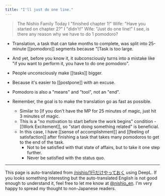 ```yaml
---
title: "I'll just do one line."
---
```


> The Nishio Family Today
>  I "finished chapter 1!"
>  Wife: "Have you started on chapter 2?"
>  I "didn't!"
>  Wife: "Just do one line!"
>  I see, is there any reason why we have to do 1 pomodoro?

- Translation, a task that can take months to complete, was split into 25-minute [[pomodoro]] segments because "[Task is too large.
- And yet, before you know it, it subconsciously turns into a mistake like "if you want to perform it, you have to do one pomodoro".
- People unconsciously make [[tasks]] bigger.
- Because it's easier to [[postpone]] with an excuse.
- Pomodoro is also a "means" and "tool", not an "end".
- Remember, the goal is to make the translation go as fast as possible.

    - Similar to [If you don't have the MP for 25 minutes of magic, just hit 3 minutes of magic.
    - This is a "no motivation to start before the work begins" condition
            - [[Work Excitement]], so "start doing something related" is beneficial.
    - In this case, I have [[sense of accomplishment]] and [[feeling of satisfaction]] after finishing a task that takes many pomodoros to get to the end of the task.
        - Not to be satisfied with that state of affairs, but to take it one step further.
        - Never be satisfied with the status quo.

---
This page is auto-translated from [/nishio/1行だけやっておく](https://scrapbox.io/nishio/1行だけやっておく) using DeepL. If you looks something interesting but the auto-translated English is not good enough to understand it, feel free to let me know at [@nishio_en](https://twitter.com/nishio_en). I'm very happy to spread my thought to non-Japanese readers.